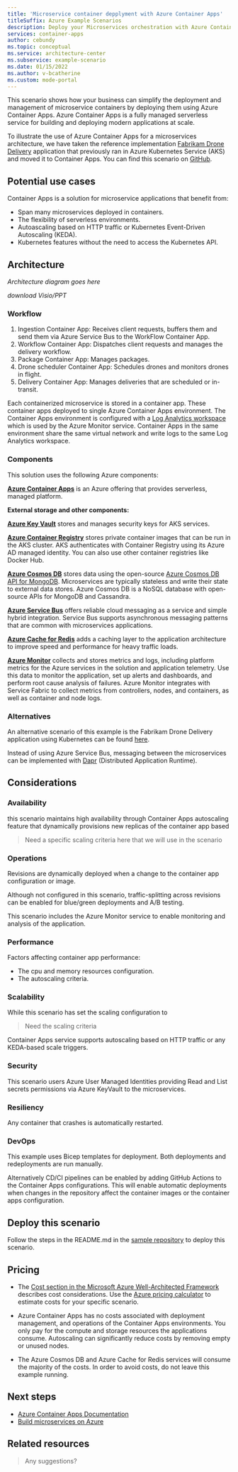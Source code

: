 ```yaml
---
title: 'Microservice container depplyment with Azure Container Apps'
titleSuffix: Azure Example Scenarios
description: Deploy your Microservices orchestration with Azure Container Apps
services: container-apps
author: cebundy
ms.topic: conceptual
ms.service: architecture-center
ms.subservice: example-scenario
ms.date: 01/15/2022
ms.author: v-bcatherine
ms.custom: mode-portal
---
```


This scenario shows how your business can simplify the deployment and management of microservice containers by deploying them using Azure Container Apps. Azure Container Apps is a fully managed serverless service for building and deploying modern applications at scale.

To illustrate the use of Azure Container Apps for a microservices architecture, we have taken the reference implementation [Fabrikam Drone Delivery](https://github.com/mspnp/aks-fabrikam-dronedelivery) application that previously ran in Azure Kubernetes Service (AKS) and moved it to Container Apps. You can find this scenario on [GitHub](https://github.com/mspnp/container-apps-fabrikam-dronedelivery).

## Potential use cases

Container Apps is a solution for microservice applications that benefit from:

* Span many microservices deployed in containers.
* The flexibility of serverless environments.
* Autoascaling based on HTTP traffic or Kubernetes Event-Driven Autoscaling (KEDA).
* Kubernetes features without the need to access the Kubernetes API.

## Architecture

_Architecture diagram goes here_

_download Visio/PPT_

### Workflow

1. Ingestion Container App: Receives client requests, buffers them and send them via Azure Service Bus to the WorkFlow Container App.
1. Workflow Container App:  Dispatches client requests and manages the delivery workflow.
1. Package Container App: Manages packages.
1. Drone scheduler Container App: Schedules drones and monitors drones in flight.
1. Delivery Container App: Manages deliveries that are scheduled or in-transit.

Each containerized microservice is stored in a container app.  These container apps deployed to single Azure Container Apps environment.  The Container Apps environment is configured with a [Log Analytics workspace](https://docs.microsoft.com/azure/azure-monitor/logs/design-logs-deployment) which is used by the Azure Monitor service. Container Apps in the same environment share the same virtual network and write logs to the same Log Analytics workspace.

### Components

This solution uses the following Azure components:

**[Azure Container Apps](https://azure.microsoft.com/services/container-apps)** is an Azure offering that provides serverless, managed platform.

**External storage and other components:**

**[Azure Key Vault](https://azure.microsoft.com/services/key-vault)** stores and manages security keys for AKS services.

**[Azure Container Registry](https://azure.microsoft.com/services/container-registry)** stores private container images that can be run in the AKS cluster. AKS authenticates with Container Registry using its Azure AD managed identity. You can also use other container registries like Docker Hub.

**[Azure Cosmos DB](https://azure.microsoft.com/services/cosmos-db)** stores data using the open-source [Azure Cosmos DB API for MongoDB](/azure/cosmos-db/mongodb-introduction). Microservices are typically stateless and write their state to external data stores. Azure Cosmos DB is a NoSQL database with open-source APIs for MongoDB and Cassandra.

**[Azure Service Bus](https://azure.microsoft.com/services/service-bus)** offers reliable cloud messaging as a service and simple hybrid integration. Service Bus supports asynchronous messaging patterns that are common with microservices applications.

**[Azure Cache for Redis](https://azure.microsoft.com/services/cache)** adds a caching layer to the application architecture to improve speed and performance for heavy traffic loads.

**[Azure Monitor](/azure/azure-monitor)** collects and stores metrics and logs, including platform metrics for the Azure services in the solution and application telemetry. Use this data to monitor the application, set up alerts and dashboards, and perform root cause analysis of failures. Azure Monitor integrates with Service Fabric to collect metrics from controllers, nodes, and containers, as well as container and node logs.

### Alternatives

An alternative scenario of this example is the Fabrikam Drone Delivery application using Kubernetes can be found [here](https://github.com/mspnp/aks-fabrikam-dronedelivery). 

Instead of using Azure Service Bus, messaging between the microservices can be implemented with [Dapr](https://dapr.io/) (Distributed Application Runtime).  

## Considerations

### Availability

this scenario maintains high availability through Container Apps  autoscaling feature that dynamically provisions new replicas of the container app based 

> Need a specific scaling criteria here that we will use in the scenario

### Operations

Revisions are dynamically deployed when a change to the container app configuration or image.  

Although not configured in this scenario, traffic-splitting across revisions can be enabled for blue/green deployments and A/B testing.

This scenario includes the Azure Monitor service to enable monitoring and analysis of the application.  

### Performance

Factors affecting container app performance:

* The cpu and memory resources configuration.
* The autoscaling criteria.

### Scalability

While this scenario has set the scaling configuration to 
> Need the scaling criteria

Container Apps service supports autoscaling based on HTTP traffic or any KEDA-based scale triggers.

### Security

This scenario users Azure User Managed Identities providing Read and List secrets permissions via Azure KeyVault to the microservices.

### Resiliency

Any container that crashes is automatically restarted.

### DevOps

This example uses Bicep templates for deployment. Both deployments and redeployments are run manually. 

Alternatively CD/CI pipelines can be enabled by adding GitHub Actions to the Container Apps configurations.  This will enable automatic deployments when changes in the repository affect the container images or the container apps configuration.

## Deploy this scenario

Follow the steps in the README.md in the [sample repository](https://github.com/mspnp/container-apps-fabrikam-dronedelivery) to deploy this scenario.

## Pricing

* The [Cost section in the Microsoft Azure Well-Architected Framework](/azure/architecture/framework/cost/overview) describes cost considerations. Use the [Azure pricing calculator](https://azure.microsoft.com/pricing/calculator) to estimate costs for your specific scenario.

* Azure Container Apps has no costs associated with deployment management, and operations of the Container Apps environments. You only pay for the compute and storage resources the applications consume. Autoscaling can significantly reduce costs by removing empty or unused nodes.

* The Azure Cosmos DB and Azure Cache for Redis services will consume the majority of the costs.  In order to avoid costs, do not leave this example running.

## Next steps

  * [Azure Container Apps Documentation](https://docs.microsoft.com/azure/container-apps/?branch=release-ignite-container-apps)
  * [Build microservices on Azure](https://docs.microsoft.com/azure/architecture/microservices/)

## Related resources

> Any suggestions?
